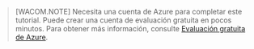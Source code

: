 <properties  pageTitle="" title="" description="" documentationCenter="" services="" solutions="" authors="" writer="kathydav" editor="tysonn" manager="jeffreyg" />

> \[WACOM.NOTE\] Necesita una cuenta de Azure para completar este
> tutorial. Puede crear una cuenta de evaluación gratuita en pocos
> minutos. Para obtener más información, consulte [Evaluación gratuita
> de Azure][1].



[1]: http://www.windowsazure.com/en-us/pricing/free-trial